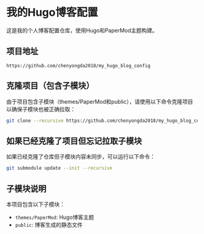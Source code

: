 # 我的Hugo博客配置

这是我的个人博客配置仓库，使用Hugo和PaperMod主题构建。

## 项目地址
```
https://github.com/chenyongda2018/my_hugo_blog_config
```

## 克隆项目（包含子模块）
由于项目包含子模块（themes/PaperMod和public），请使用以下命令克隆项目以确保子模块也被正确拉取：

```bash
git clone --recursive https://github.com/chenyongda2018/my_hugo_blog_config.git
```

## 如果已经克隆了项目但忘记拉取子模块
如果已经克隆了仓库但子模块内容未同步，可以运行以下命令：

```bash
git submodule update --init --recursive
```

## 子模块说明
本项目包含以下子模块：
- `themes/PaperMod`: Hugo博客主题
- `public`: 博客生成的静态文件